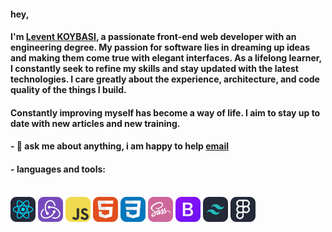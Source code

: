 #### hey, 

#### I'm [Levent KOYBASI](https://leventkoybasi.github.io/), a passionate front-end web developer with an engineering degree. My passion for software lies in dreaming up ideas and making them come true with elegant interfaces. As a lifelong learner, I constantly seek to refine my skills and stay updated with the latest technologies. I care greatly about the experience, architecture, and code quality of the things I build.

#### Constantly improving myself has become a way of life. I aim to stay up to date with new articles and new training.

#### -   💬 ask me about anything, i am happy to help [email](mailto:leventkoybasi@hotmail.com)

#### -   **languages and tools:**
<br/>
<code><a href="https://react.dev/" target="_blank"><img height="40" src="https://raw.githubusercontent.com/tandpfun/skill-icons/59059d9d1a2c092696dc66e00931cc1181a4ce1f/icons/React-Dark.svg" alt="React" title="React"></a></code>
<code><a href="https://redux-toolkit.js.org/" target="_blank"><img height="40" src="https://raw.githubusercontent.com/tandpfun/skill-icons/59059d9d1a2c092696dc66e00931cc1181a4ce1f/icons/Redux.svg " alt="Redux" title="Redux"></a></code>
<code><a href="https://www.javascript.com/" target="_blank"><img height="40" src="https://raw.githubusercontent.com/tandpfun/skill-icons/59059d9d1a2c092696dc66e00931cc1181a4ce1f/icons/JavaScript.svg" alt="JavaScript" title="JavaScript"></a></code>
<code><a href="https://developer.mozilla.org/en-US/docs/Glossary/HTML5" target="_blank"><img height="40" src="https://raw.githubusercontent.com/tandpfun/skill-icons/59059d9d1a2c092696dc66e00931cc1181a4ce1f/icons/HTML.svg" alt="HTML5" title="HTML5"></a></code>
<code><a href="https://developer.mozilla.org/en-US/docs/Web/CSS" target="_blank"></a><img height="40" src="https://raw.githubusercontent.com/tandpfun/skill-icons/59059d9d1a2c092696dc66e00931cc1181a4ce1f/icons/CSS.svg" alt="CSS3" title="CSS3"></a></code>
<code><a href="https://sass-lang.com/" target="_blank"><img height="40" src="https://raw.githubusercontent.com/tandpfun/skill-icons/59059d9d1a2c092696dc66e00931cc1181a4ce1f/icons/Sass.svg" alt="SASS" title="SASS"></a></code>
<code><a href="https://getbootstrap.com/" target="_blank"><img height="40" src="https://raw.githubusercontent.com/tandpfun/skill-icons/59059d9d1a2c092696dc66e00931cc1181a4ce1f/icons/Bootstrap.svg" alt="Bootstrap" title="Bootstrap"></a></code>
<code><a href="https://tailwindcss.com/" target="_blank"><img height="40" src="https://github.com/tandpfun/skill-icons/blob/main/icons/TailwindCSS-Dark.svg" alt="Tailwind" title="Tailwind"></a></code>
<code><a href="https://www.figma.com/" target="_blank"><img height="40" src="https://raw.githubusercontent.com/tandpfun/skill-icons/59059d9d1a2c092696dc66e00931cc1181a4ce1f/icons/Figma-Dark.svg" alt="Figma" title="Figma"></a> </code>
